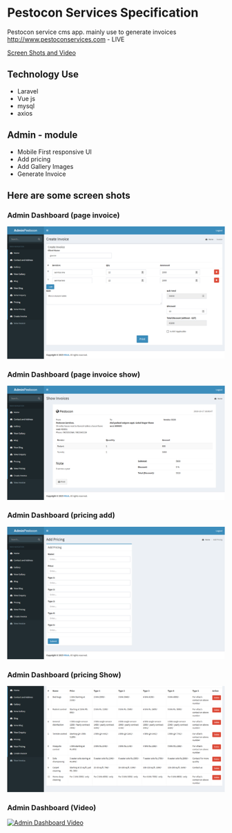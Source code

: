 # Pestocon Services Specification

Pestocon service cms app. mainly use to generate invoices
http://www.pestoconservices.com - LIVE

[Screen Shots and Video](https://github.com/kratos619/personal_private_repo_description/blob/master/pestoconService.md#here-are-some-screen-shots)

## Technology Use

- Laravel
- Vue js
- mysql
- axios

## Admin - module

- Mobile First responsive UI
- Add pricing
- Add Gallery Images
- Generate Invoice

## Here are some screen shots

### Admin Dashboard (page invoice)

![page_invoice](./PestoconServices/invoiceCreate.png)

### Admin Dashboard (page invoice show)

![Doctor Dashboard (Appointment)](./PestoconServices/show_service.png)

### Admin Dashboard (pricing add)

![Doctor Dashboard (Patient)](./PestoconServices/pricing_page.png)

### Admin Dashboard (pricing Show)

![Doctor Dashboard (Patient)](./PestoconServices/pricing_page_show.png)

### Admin Dashboard (Video)

[![Admin Dashboard Video](https://img.youtube.com/vi/Yt-DtPVMwRE/0.jpg)](https://www.youtube.com/watch?v=Yt-DtPVMwRE)

